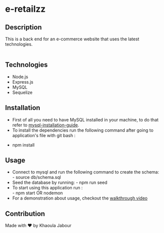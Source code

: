# e-retailzz

  ## Description 

  This is a back end for an e-commerce website that uses the latest technologies. <br/><br/>

  ## Technologies

   * Node.js
   * Express.js
   * MySQL
   * Sequelize

  ## Installation

  * First of all you need to have MySQL installed in your machine, to do that refer to [mysql-installation-guide](https://coding-boot-camp.github.io/full-stack/mysql/mysql-installation-guide).<br/>
  * To install the dependencies run the following command after going to application's file with git bash : <br/>
   - npm install
  
  ## Usage 

   * Connect to mysql and run the following command to create the schema: <br/>
    - source db/schema.sql <br/>
   * Seed the database by running:
    - npm run seed  
   * To start using this application run : <br/>
    - npm start OR nodemon <br/>
   * For a demonstration about usage, checkout the [walkthrough video](https://drive.google.com/file/d/1r955oheOvkCXPRZspSQ0YQZ5uX2FpIOo/view)

 
  ## Contribution
  Made with ❤ by Khaoula Jabour <br/>
  
